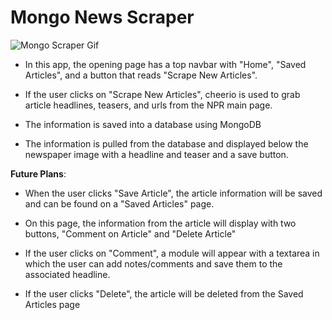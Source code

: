 # Mongo News Scraper

![Mongo Scraper Gif](public/assets/images/mongoscraper.gif)

* In this app, the opening page has a top navbar with "Home", "Saved Articles", and a button that reads "Scrape New Articles". 

* If the user clicks on "Scrape New Articles", cheerio is used to grab article headlines, teasers, and urls from the NPR main page. 

* The information is saved into a database using MongoDB

* The information is pulled from the database and displayed below the newspaper image with a headline and teaser and a save button.

**Future Plans**: 

* When the user clicks "Save Article", the article information will be saved and can be found on a "Saved Articles" page. 

* On this page, the information from the article will display with two buttons, "Comment on Article" and "Delete Article"

* If the user clicks on "Comment", a module will appear with a textarea in which the user can add notes/comments and save them to the associated headline.

* If the user clicks "Delete", the article will be deleted from the Saved Articles page 

